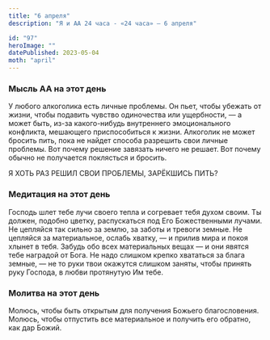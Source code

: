 ```yaml
---
title: "6 апреля"
description: "Я и АА 24 часа - «24 часа» — 6 апреля"

id: "97"
heroImage: ""
datePublished: 2023-05-04
moth: "april"
---
```


### Мысль АА на этот день

У любого алкоголика есть личные проблемы. Он пьет, чтобы убежать от жизни,
чтобы подавить чувство одиночества или ущербности, — а может быть, из-за
какого-нибудь внутреннего эмоционального конфликта, мешающего приспособиться к
жизни. Алкоголик не может бросить пить, пока не найдет способа разрешить свои
личные проблемы. Вот почему решение завязать ничего не решает. Вот почему
обычно не получается поклясться и бросить.

Я ХОТЬ РАЗ РЕШИЛ СВОИ ПРОБЛЕМЫ, ЗАРЁКШИСЬ ПИТЬ?

### Медитация на этот день

Господь шлет тебе лучи своего тепла и согревает тебя духом своим. Ты должен,
подобно цветку, распускаться под Его Божественными лучами. Не цепляйся так
сильно за землю, за заботы и тревоги земные. Не цепляйся за материальное,
ослабь хватку, — и прилив мира и покоя хлынет в тебя. Забудь обо всех
материальных вещах — и они явятся тебе наградой от Бога. Не надо слишком
крепко хвататься за блага земные, — не то руки твои окажутся слишком заняты,
чтобы принять руку Господа, в любви протянутую Им тебе.

### Молитва на этот день

Молюсь, чтобы быть открытым для получения Божьего благословения. Молюсь, чтобы
отпустить все материальное и получить его обратно, как дар Божий.
